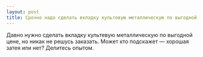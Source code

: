 ```yaml
---
layout: post 
title: Срочно надо сделать вкладку культевую металлическую по выгодной цене 
--- 
```

Давно нужно сделать вкладку культевую металлическую по выгодной цене, но никак не решусь заказать. Может кто подскажет — хорошая затея или нет? Делитесь опытом.